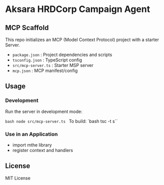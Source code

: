 # Aksara HRDCorp Campaign Agent
## MCP Scaffold

This repo initializes an MCP (Model Context Protocol) project with a starter Server.

- `package.json` : Project dependencies and scripts
- `tsconfig.json` : TypeScript config
- `src/mcp-server.ts` : Starter MSP server
- `mcp.json` : MCP manifest/config

## Usage

### Development

Run the server in development mode:

``bash
node src/mcp-server.ts
``
To build:
`bash
tsc -t
s``

### Use in an Application
* import mthe library
* register context and handlers

## License
MIT License